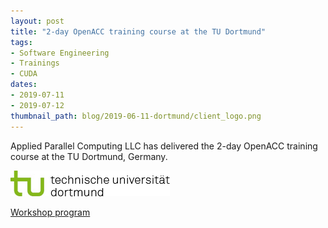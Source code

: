 ```yaml
---
layout: post
title: "2-day OpenACC training course at the TU Dortmund"
tags:
- Software Engineering
- Trainings
- CUDA
dates:
- 2019-07-11
- 2019-07-12
thumbnail_path: blog/2019-06-11-dortmund/client_logo.png
---
```


Applied Parallel Computing LLC has delivered the 2-day OpenACC training course at the TU Dortmund, Germany.

![alt text](\assets\img\blog\2019-06-11-dortmund\client_logo.png "Logo Title Text 1")

[Workshop program](\assets\img\blog\2019-06-11-dortmund\program.pdf)
